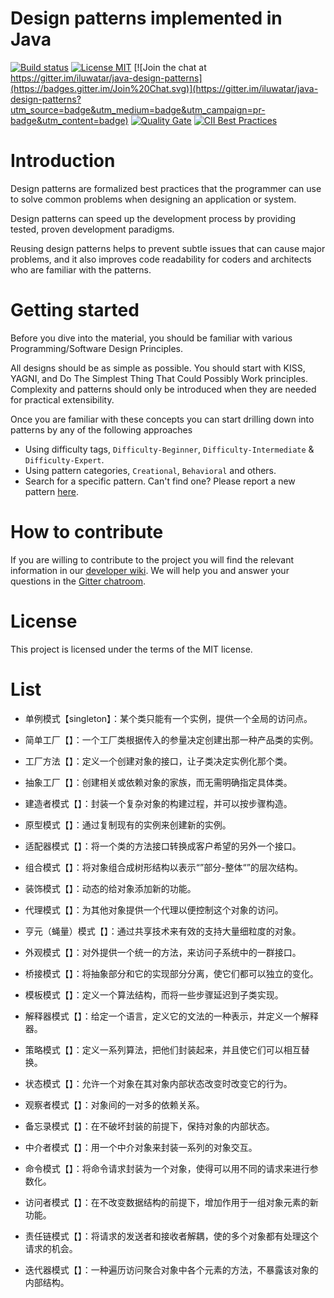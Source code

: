 <!-- the line below needs to be an empty line C: (its because kramdown isnt
     that smart and dearly wants an empty line before a heading to be able to
     display it as such, e.g. website) -->

# Design patterns implemented in Java

[![Build status](https://travis-ci.org/iluwatar/java-design-patterns.svg?branch=master)](https://travis-ci.org/iluwatar/java-design-patterns)
[![License MIT](https://img.shields.io/badge/license-MIT-blue.svg)](https://raw.githubusercontent.com/iluwatar/java-design-patterns/master/LICENSE.md)
[![Join the chat at https://gitter.im/iluwatar/java-design-patterns](https://badges.gitter.im/Join%20Chat.svg)](https://gitter.im/iluwatar/java-design-patterns?utm_source=badge&utm_medium=badge&utm_campaign=pr-badge&utm_content=badge)
[![Quality Gate](https://sonarcloud.io/api/project_badges/measure?project=com.iluwatar%3Ajava-design-patterns&metric=alert_status)](https://sonarcloud.io/dashboard/index/com.iluwatar%3Ajava-design-patterns)
[![CII Best Practices](https://bestpractices.coreinfrastructure.org/projects/1503/badge)](https://bestpractices.coreinfrastructure.org/projects/1503)

# Introduction

Design patterns are formalized best practices that the programmer can use to
solve common problems when designing an application or system.

Design patterns can speed up the development process by providing tested, proven
development paradigms.

Reusing design patterns helps to prevent subtle issues that can cause major
problems, and it also improves code readability for coders and architects who
are familiar with the patterns.

# Getting started

Before you dive into the material, you should be familiar with various
Programming/Software Design Principles.

All designs should be as simple as possible. You should start with KISS, YAGNI,
and Do The Simplest Thing That Could Possibly Work principles. Complexity and
patterns should only be introduced when they are needed for practical
extensibility.

Once you are familiar with these concepts you can start drilling down into
patterns by any of the following approaches

 - Using difficulty tags, `Difficulty-Beginner`, `Difficulty-Intermediate` & `Difficulty-Expert`.
 - Using pattern categories, `Creational`, `Behavioral` and others.
 - Search for a specific pattern. Can't find one? Please report a new pattern [here](https://github.com/iluwatar/java-design-patterns/issues).

# How to contribute

If you are willing to contribute to the project you will find the relevant information in our [developer wiki](https://github.com/iluwatar/java-design-patterns/wiki). We will help you and answer your questions in the [Gitter chatroom](https://gitter.im/iluwatar/java-design-patterns).

# License

This project is licensed under the terms of the MIT license.

# List
- 单例模式【singleton】：某个类只能有一个实例，提供一个全局的访问点。

- 简单工厂【】：一个工厂类根据传入的参量决定创建出那一种产品类的实例。

- 工厂方法【】：定义一个创建对象的接口，让子类决定实例化那个类。

- 抽象工厂【】：创建相关或依赖对象的家族，而无需明确指定具体类。

- 建造者模式【】：封装一个复杂对象的构建过程，并可以按步骤构造。

- 原型模式【】：通过复制现有的实例来创建新的实例。



- 适配器模式【】：将一个类的方法接口转换成客户希望的另外一个接口。

- 组合模式【】：将对象组合成树形结构以表示“”部分-整体“”的层次结构。

- 装饰模式【】：动态的给对象添加新的功能。

- 代理模式【】：为其他对象提供一个代理以便控制这个对象的访问。

- 亨元（蝇量）模式【】：通过共享技术来有效的支持大量细粒度的对象。

- 外观模式【】：对外提供一个统一的方法，来访问子系统中的一群接口。

- 桥接模式【】：将抽象部分和它的实现部分分离，使它们都可以独立的变化。



- 模板模式【】：定义一个算法结构，而将一些步骤延迟到子类实现。

- 解释器模式【】：给定一个语言，定义它的文法的一种表示，并定义一个解释器。

- 策略模式【】：定义一系列算法，把他们封装起来，并且使它们可以相互替换。

- 状态模式【】：允许一个对象在其对象内部状态改变时改变它的行为。

- 观察者模式【】：对象间的一对多的依赖关系。

- 备忘录模式【】：在不破坏封装的前提下，保持对象的内部状态。

- 中介者模式【】：用一个中介对象来封装一系列的对象交互。

- 命令模式【】：将命令请求封装为一个对象，使得可以用不同的请求来进行参数化。

- 访问者模式【】：在不改变数据结构的前提下，增加作用于一组对象元素的新功能。

- 责任链模式【】：将请求的发送者和接收者解耦，使的多个对象都有处理这个请求的机会。

- 迭代器模式【】：一种遍历访问聚合对象中各个元素的方法，不暴露该对象的内部结构。